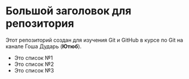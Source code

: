 # Большой заголовок для репозитория
Этот репозиторий создан для изучения Git и GitHub  в курсе по Git на канале Гоша Дударь (**Ютюб**).
- Это список №1
- Это список №2
- Это список №3